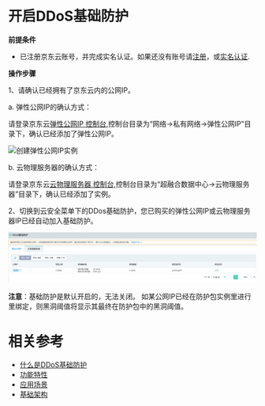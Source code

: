 # 开启DDoS基础防护

**前提条件**

- 已注册京东云账号，并完成实名认证。如果还没有账号请[注册](https://accounts.jdcloud.com/p/regPage?source=jdcloud%26ReturnUrl=%2f%2fuc.jdcloud.com%2fpassport%2fcomplete%3freturnUrl%3dhttp%3A%2F%2Fuc.jdcloud.com%2Fredirect%2FloginRouter%3FreturnUrl%3Dhttps%253A%252F%252Fwww.jdcloud.com%252Fhelp%252Fdetail%252F734%252FisCatalog%252F1)，或[实名认证](https://uc.jdcloud.com/account/certify).

**操作步骤**

1、请确认已经拥有了京东云内的公网IP。

a. 弹性公网IP的确认方式：

请登录京东云[弹性公网IP 控制台](http://cns-console.jdcloud.com/host/pip/list),控制台目录为“网络->私有网络->弹性公网IP”目录下，确认已经添加了弹性公网IP。

![创建弹性公网IP实例](https://github.com/jdcloudcom/cn/blob/Anti-DDoS/image/Basic%20Anti-DDos/instance%2003.png)

b. 云物理服务器的确认方式：

请登录京东云[云物理服务器 控制台](http://cps-console.jdcloud.com/list),控制台目录为“超融合数据中心->云物理服务器”目录下，确认已经添加了实例。


2、切换到云安全菜单下的DDos基础防护，您已购买的弹性公网IP或云物理服务器IP已经自动加入基础防护。

![创建云物理服务器实例](../../../../image/Basic%20Anti-DDos/Instance02.png)

**注意**：基础防护是默认开启的，无法关闭。 如某公网IP已经在防护包实例里进行里绑定，则黑洞阈值将显示其最终在防护包中的黑洞阈值。

# 相关参考
- [什么是DDoS基础防护](../Introduction/Product-Overview.md)
- [功能特性](../Introduction/Features.md)
- [应用场景](../Introduction/Application-Scenarios.md)
- [基础架构](../Introduction/Basic-Infrastructure.md)
